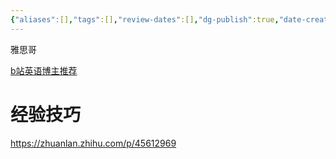 ```yaml
---
{"aliases":[],"tags":[],"review-dates":[],"dg-publish":true,"date-created":"2023-11-04-Sat, 6:46:02 pm","date-modified":"2024-01-06-Sat, 7:30:22 pm","permalink":"/language/english/!enligsh/","dgPassFrontmatter":true}
---
```



雅思哥

[b站英语博主推荐](https://tieba.baidu.com/p/8812993185?pid=149410155197&cid=149493840331#149493840331)

# 经验技巧

<https://zhuanlan.zhihu.com/p/45612969>
